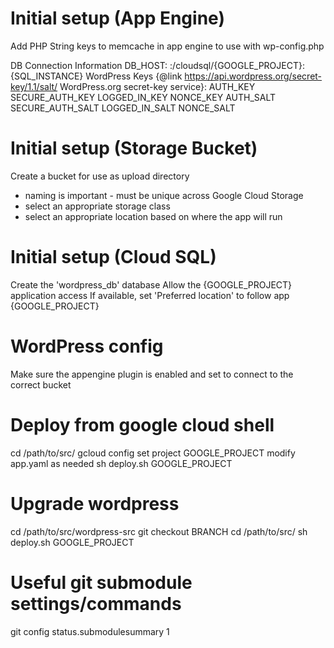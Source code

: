 # Initial setup (App Engine)

Add PHP String keys to memcache in app engine to use with wp-config.php

  DB Connection Information
    DB_HOST: :/cloudsql/{GOOGLE_PROJECT}:{SQL_INSTANCE}
  WordPress Keys {@link https://api.wordpress.org/secret-key/1.1/salt/ WordPress.org secret-key service}:
    AUTH_KEY
    SECURE_AUTH_KEY
    LOGGED_IN_KEY
    NONCE_KEY
    AUTH_SALT
    SECURE_AUTH_SALT
    LOGGED_IN_SALT
    NONCE_SALT

# Initial setup (Storage Bucket)

Create a bucket for use as upload directory
* naming is important - must be unique across Google Cloud Storage
* select an appropriate storage class
* select an appropriate location based on where the app will run


# Initial setup (Cloud SQL)

Create the 'wordpress_db' database
Allow the {GOOGLE_PROJECT} application access
If available, set 'Preferred location' to follow app {GOOGLE_PROJECT}

# WordPress config

Make sure the appengine plugin is enabled and set to connect to the correct bucket

# Deploy from google cloud shell

cd /path/to/src/
gcloud config set project GOOGLE_PROJECT
modify app.yaml as needed
sh deploy.sh GOOGLE_PROJECT
  
# Upgrade wordpress

cd /path/to/src/wordpress-src
git checkout BRANCH
cd /path/to/src/
sh deploy.sh GOOGLE_PROJECT

# Useful git submodule settings/commands

git config status.submodulesummary 1


